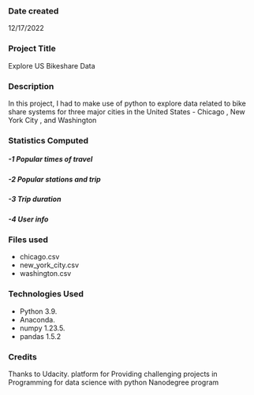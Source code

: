 ### Date created
12/17/2022

### Project Title
Explore US Bikeshare Data

### Description
In this project, I had to make use of python to explore data related to bike share systems for three major cities in the United States - Chicago , New York City , and Washington

### Statistics Computed
##### -1 Popular times of travel
##### -2 Popular stations and trip
##### -3 Trip duration
##### -4 User info

### Files used
- chicago.csv
- new_york_city.csv
- washington.csv

### Technologies Used
- Python 3.9.
- Anaconda.
- numpy  1.23.5.
- pandas 1.5.2

### Credits
Thanks to Udacity. platform for Providing challenging projects in Programming for data science with python Nanodegree program
